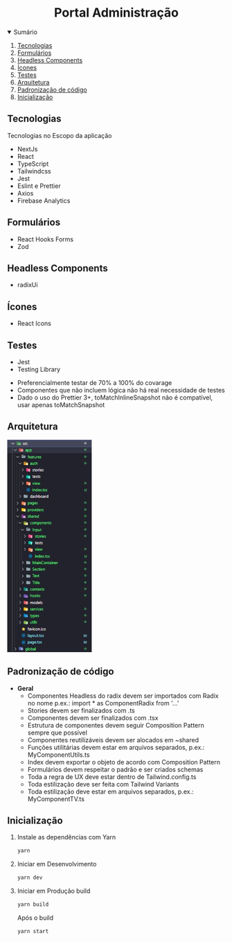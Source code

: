 <h1 align="center">Portal Administração</h1>

<details open="open">
  <summary>Sumário</summary>
  <ol>
    <li><a href="#Tecnologias">Tecnologias</a></li>
    <li><a href="#Formulários">Formulários</a></li>
    <li><a href="#Headless Components">Headless Components</a></li>
    <li><a href="#Ícones">Ícones</a></li>
    <li><a href="#Testes">Testes</a></li>
    <li><a href="#Arquitetura">Arquitetura</a></li>
    <li><a href="#Padronização de código">Padronização de código</a></li>
    <li><a href="#Inicialização">Inicialização</a></li>
  </ol>
</details>

## Tecnologias

Tecnologias no Escopo da aplicação
* NextJs
* React
* TypeScript
* Tailwindcss
* Jest
* Eslint e Prettier
* Axios
* Firebase Analytics

## Formulários

* React Hooks Forms
* Zod

## Headless Components

* radixUi

## Ícones

* React Icons

## Testes

* Jest
* Testing Library

 - Preferencialmente testar de 70% a 100% do covarage
 - Componentes que não incluem lógica não há real necessidade de testes
 - Dado o uso do Prettier 3+, toMatchInlineSnapshot não é compatível, usar apenas toMatchSnapshot

## Arquitetura

<img src="src/app/assets/architecture.jpg" />

## Padronização de código

- **Geral**
    - Componentes Headless do radix devem ser importados com Radix no nome p.ex.: import * as ComponentRadix from '...'
    - Stories devem ser finalizados com .ts
    - Componentes devem ser finalizados com .tsx
    - Estrutura de componentes devem seguir Composition Pattern sempre que possível
    - Componentes reutilizáveis devem ser alocados em ~shared
    - Funções utilitárias devem estar em arquivos separados, p.ex.: MyComponentUtils.ts
    - Index devem exportar o objeto de acordo com Composition Pattern
    - Formulários devem respeitar o padrão e ser criados schemas
    - Toda a regra de UX deve estar dentro de Tailwind.config.ts
    - Toda estilização deve ser feita com Tailwind Variants
    - Toda estilização deve estar em arquivos separados, p.ex.: MyComponentTV.ts

## Inicialização

1. Instale as dependências com Yarn
   ```sh
   yarn
   ```
1. Iniciar em Desenvolvimento
    ```sh
    yarn dev
    ```
2. Iniciar em Produção
    build
   ```sh
   yarn build
   ```
   Após o build
   ```sh
   yarn start
   ```

